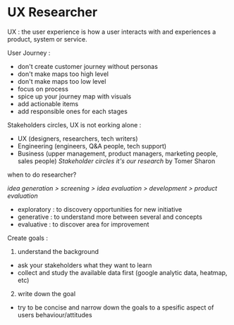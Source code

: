 # UX Researcher

UX : the user experience is how a user interacts with and experiences a product, system or service.

User Journey :
- don't create customer journey without personas
- don't make maps too high level
- don't make maps too low level
- focus on process
- spice up your journey map with visuals
- add actionable items
- add responsible ones for each stages

Stakeholders circles, UX is not eorking alone :
- UX (designers, researchers, tech writers)
- Engineering (engineers, Q&A people, tech support)
- Business (upper management, product managers, marketing people, sales people)
_Stakeholder circles it's our research_ by Tomer Sharon

when to do researcher?

_idea generation > screening > idea evaluation > development > product evaluation_
- exploratory : to discovery opportunities for new initiative
- generative : to understand more between several and concepts
- evaluative : to discover area for improvement

Create goals : 
1. understand the background
  - ask your stakeholders what they want to learn
  - collect and study the available data first (google analytic data, heatmap, etc)

2. write down the goal
  - try to be concise and narrow down the goals to a spesific aspect of users behaviour/attitudes
